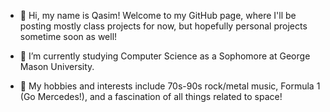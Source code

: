- 👋 Hi, my name is Qasim! Welcome to my GitHub page, where I'll be posting mostly class projects for now, but hopefully personal projects sometime soon as well!

- 🌱 I’m currently studying Computer Science as a Sophomore at George Mason University.

- 🎸 My hobbies and interests include 70s-90s rock/metal music, Formula 1 (Go Mercedes!), and a fascination of all things related to space!  

<!---
qasimshahid/qasimshahid is a ✨ special ✨ repository because its `README.md` (this file) appears on your GitHub profile.
You can click the Preview link to take a look at your changes.
--->
